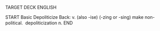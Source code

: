 TARGET DECK
ENGLISH

START
Basic
Depoliticize
Back: v. (also -ise) (-zing or -sing) make non-political.  depoliticization n.
END
